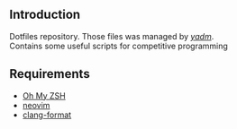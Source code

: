 ## Introduction
Dotfiles repository. Those files was managed by [*yadm*](https://yadm.io/).<br>
Contains some useful scripts for competitive programming

## Requirements
- [Oh My ZSH](https://ohmyz.sh/)
- [neovim](https://neovim.io/)
- [clang-format](https://clang.llvm.org/docs/ClangFormat.html)

